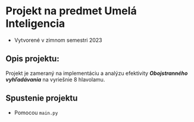 # Projekt na predmet Umelá Inteligencia

* Vytvorené v zimnom semestri 2023

## Opis projektu:
Projekt je zameraný na implementáciu a analýzu efektivity ***Obojstranného vyhľadávania*** na vyriešnie 8 hlavolamu.

## Spustenie projektu
* Pomocou `main.py`